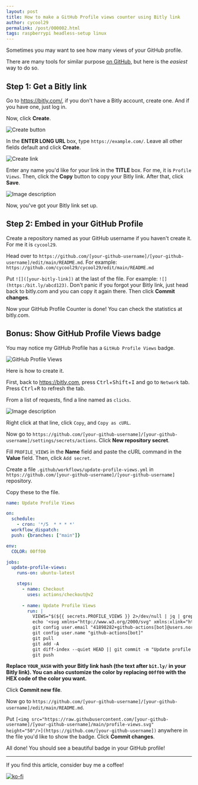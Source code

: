 ```yaml
---
layout: post
title: How to make a GitHub Profile views counter using Bitly link
author: cycool29
permalink: /post/000002.html
tags: raspberrypi headless-setup linux
---
```



Sometimes you may want to see how many views of your GitHub profile. 

There are many tools for similar purpose [on GitHub](https://github.com/search?q=github+profile+counter), but here is the *easiest* way to do so. 

## Step 1: Get a Bitly link 

Go to https://bitly.com/, if you don't have a Bitly account, create one. And if you have one, just log in. 

Now, click **Create**.

![Create button](https://dev-to-uploads.s3.amazonaws.com/uploads/articles/3k23ljrgygm9hb2kiq43.png)
 
 
In the **ENTER LONG URL** box, type `https://example.com/`. Leave all other fields default and click **Create**.

![Create link](https://dev-to-uploads.s3.amazonaws.com/uploads/articles/icv8hrztf5fgaw5o1svh.png)
 
Enter any name you'd like for your link in the **TITLE** box. For me, it is `Profile Views`. 
Then, click the **Copy** button to copy your Bitly link.
After that, click **Save**.

![Image description](https://dev-to-uploads.s3.amazonaws.com/uploads/articles/ss1ow5ans840cnaug0y0.png)

Now, you've got your Bitly link set up.

## Step 2: Embed in your GitHub Profile

Create a repository named as your GitHub username if you haven't create it. For me it is `cycool29`. 

Head over to `https://github.com/[your-github-username]/[your-github-username]/edit/main/README.md`. 
For example: `https://github.com/cycool29/cycool29/edit/main/README.md`

Put `![]([your-bitly-link])` at the last of the file. For example: `![](https:/bit.ly/abcd123)`. Don't panic if you forgot your Bitly link, just head back to bitly.com and you can copy it again there.
Then click **Commit changes**.

Now your GitHub Profile Counter is done! You can check the statistics at bitly.com.

## Bonus: Show GitHub Profile Views badge

You may notice my GitHub Profile has a `GitHub Profile Views` badge.

![GitHub Profile Views](https://dev-to-uploads.s3.amazonaws.com/uploads/articles/ci9u3klbnd8sz9jt5qoy.png)

Here is how to create it.

First, back to https://bitly.com, press <kbd>Ctrl</kbd>+<kbd>Shift</kbd>+<kbd>I</kbd> and go to `Network` tab. Press <kbd>Ctrl</kbd>+<kbd>R</kbd> to refresh the tab. 

From a list of requests, find a line named as `clicks`.

![Image description](https://dev-to-uploads.s3.amazonaws.com/uploads/articles/tbwfe26lnfc2b1u4p1i2.png)

Right click at that line, click `Copy`, and `Copy as cURL`.

Now go to `https://github.com/[your-github-username]/[your-github-username]/settings/secrets/actions`. Click **New repository secret**. 

Fill `PROFILE_VIEWS` in the **Name** field and paste the cURL command in the **Value** field. Then, click `Add secret`.

Create a file `.github/workflows/update-profile-views.yml` in `https://github.com/[your-github-username]/[your-github-username]` repository.

Copy these to the file. 

```yml
name: Update Profile Views

on:
  schedule:
    - cron: '*/5  * * * *'
  workflow_dispatch:
  push: {branches: ["main"]}

env:
  COLOR: 00ff00

jobs:
  update-profile-views:
    runs-on: ubuntu-latest

    steps:
      - name: Checkout
        uses: actions/checkout@v2
      
      - name: Update Profile Views
        run: |
          VIEWS="$(${{ secrets.PROFILE_VIEWS }} 2>/dev/null | jq | grep -B 2 '"hash": "YOUR_HASH"' | head -n 1 | grep -o "[1234567890]*")"          
          echo '<svg xmlns="http://www.w3.org/2000/svg" xmlns:xlink="http://www.w3.org/1999/xlink" width="214" height="20" role="img" aria-label="${{ github.actor }}&apos;s GitHub Profile Views: 259"><title>${{ github.actor }}&apos;s GitHub Profile Views: 259</title><linearGradient id="s" x2="0" y2="100%"><stop offset="0" stop-color="#bbb" stop-opacity=".1"/><stop offset="1" stop-opacity=".1"/></linearGradient><clipPath id="r"><rect width="214" height="20" rx="3" fill="#${{ env.COLOR }}"/></clipPath><g clip-path="url(#r)"><rect width="183" height="20" fill="#000"/><rect x="183" width="31" height="20" fill="#4c1"/><rect width="214" height="20" fill="url(#s)"/></g><g fill="#${{ env.COLOR }}" text-anchor="middle" font-family="Verdana,Geneva,DejaVu Sans,sans-serif" text-rendering="geometricPrecision" font-size="110"><text aria-hidden="true" x="925" y="150" fill="#010101" fill-opacity=".3" transform="scale(.1)" textLength="1730">cycool29&apos;s GitHub Profile Views</text><text x="925" y="140" transform="scale(.1)" fill="#${{ env.COLOR }}" textLength="1730">${{ github.actor }}&apos;s GitHub Profile Views</text><text aria-hidden="true" x="1975" y="150" fill="#${{ env.COLOR }}" fill-opacity=".3" transform="scale(.1)" textLength="210">259</text><text x="1975" y="140" transform="scale(.1)" fill="#000" textLength="210">259</text></g></svg>' | sed "s/259/$VIEWS/g" > profile-views.svg
          git config user.email "41898282+github-actions[bot]@users.noreply.github.com"
          git config user.name "github-actions[bot]"
          git pull
          git add -A
          git diff-index --quiet HEAD || git commit -m "Update profile views to ${VIEWS}"
          git push          
``` 

**Replace `YOUR_HASH` with your Bitly link hash (the text after `bit.ly/` in your Bitly link). 
You can also customize the color by replacing `00ff00` with the HEX code of the color you want.**

Click **Commit new file**.

Now go to `https://github.com/[your-github-username]/[your-github-username]/edit/main/README.md`. 

Put `[<img src="https://raw.githubusercontent.com/[your-github-username]/[your-github-username]/main/profile-views.svg" height="50"/>](https://github.com/[your-github-username])` anywhere in the file you'd like to show the badge. Click **Commit changes**.

All done! You should see a beautiful badge in your GitHub profile!

____________________________________

If you find this article, consider buy me a coffee!

[![ko-fi](https://github.com/cycool29/cycool29/raw/main/githubbutton_sm.svg)](https://ko-fi.com/cycool29) 
